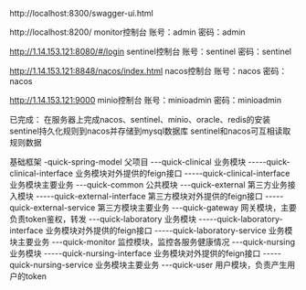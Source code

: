 http://localhost:8300/swagger-ui.html

http://localhost:8200/  monitor控制台 账号：admin 密码：admin

http://1.14.153.121:8080/#/login   sentinel控制台 账号：sentinel 密码：sentinel

http://1.14.153.121:8848/nacos/index.html  nacos控制台 账号：nacos 密码：nacos

http://1.14.153.121:9000   minio控制台   账号：minioadmin 密码：minioadmin

已完成：
在服务器上完成nacos、sentinel、minio、oracle、redis的安装
sentinel持久化规则到nacos并存储到mysql数据库
sentinel和nacos可互相读取规则数据

基础框架
-quick-spring-model                      父项目
---quick-clinical                        业务模块
-----quick-clinical-interface            业务模块对外提供的feign接口
-----quick-clinical-interface            业务模块主要业务
---quick-common                          公共模块
---quick-external                        第三方业务接入模块
-----quick-external-interface            第三方模块对外提供的feign接口
-----quick-external-service              第三方模块主要业务
---quick-gateway                         网关模块，主要负责token鉴权，转发
---quick-laboratory                      业务模块
-----quick-laboratory-interface          业务模块对外提供的feign接口
-----quick-laboratory-service            业务模块主要业务
---quick-monitor                         监控模块，监控各服务健康情况
---quick-nursing                         业务模块
-----quick-nursing-interface             业务模块对外提供的feign接口
-----quick-nursing-service               业务模块主要业务
---quick-user                            用户模块，负责产生用户的token


